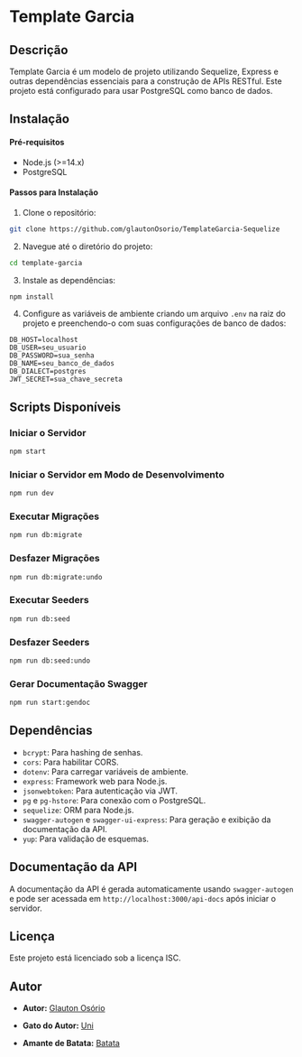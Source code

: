 # Template Garcia

## Descrição

Template Garcia é um modelo de projeto utilizando Sequelize, Express e outras dependências essenciais para a construção de APIs RESTful. Este projeto está configurado para usar PostgreSQL como banco de dados.

## Instalação

#### Pré-requisitos

- Node.js (>=14.x)
- PostgreSQL

#### Passos para Instalação

1. Clone o repositório:

```bash
git clone https://github.com/glautonOsorio/TemplateGarcia-Sequelize
```

2. Navegue até o diretório do projeto:

```bash
cd template-garcia
```

3. Instale as dependências:

```bash
npm install
```

4. Configure as variáveis de ambiente criando um arquivo `.env` na raiz do projeto e preenchendo-o com suas configurações de banco de dados:

```
DB_HOST=localhost
DB_USER=seu_usuario
DB_PASSWORD=sua_senha
DB_NAME=seu_banco_de_dados
DB_DIALECT=postgres
JWT_SECRET=sua_chave_secreta
```

## Scripts Disponíveis

### Iniciar o Servidor

```bash
npm start
```

### Iniciar o Servidor em Modo de Desenvolvimento

```bash
npm run dev
```

### Executar Migrações

```bash
npm run db:migrate
```

### Desfazer Migrações

```bash
npm run db:migrate:undo
```

### Executar Seeders

```bash
npm run db:seed
```

### Desfazer Seeders

```bash
npm run db:seed:undo
```

### Gerar Documentação Swagger

```bash
npm run start:gendoc
```

## Dependências

- `bcrypt`: Para hashing de senhas.
- `cors`: Para habilitar CORS.
- `dotenv`: Para carregar variáveis de ambiente.
- `express`: Framework web para Node.js.
- `jsonwebtoken`: Para autenticação via JWT.
- `pg` e `pg-hstore`: Para conexão com o PostgreSQL.
- `sequelize`: ORM para Node.js.
- `swagger-autogen` e `swagger-ui-express`: Para geração e exibição da documentação da API.
- `yup`: Para validação de esquemas.

## Documentação da API

A documentação da API é gerada automaticamente usando `swagger-autogen` e pode ser acessada em `http://localhost:3000/api-docs` após iniciar o servidor.

## Licença

Este projeto está licenciado sob a licença ISC.

## Autor

- **Autor:** [Glauton Osório](https://github.com/glautonOsorio)

- **Gato do Autor:** [Uni](https://github.com/glautonOsorio)
- **Amante de Batata:** [Batata](https://github.com/glautonOsorio)
